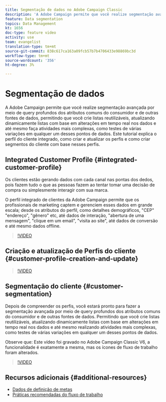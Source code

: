 ```yaml
---
title: Segmentação de dados no Adobe Campaign Classic
description: 'A Adobe Campaign permite que você realize segmentação avançada por meio de query profundos dos atributos comuns do consumidor e de outras fontes de dados, permitindo que você crie listas reutilizáveis, atualizando dinamicamente listas com base em alterações em tempo real nos dados e até mesmo faça atividades mais complexas, como testes de várias variações em qualquer um desses pontos de dados. Este tutorial explica o perfil do cliente integrado, como criar e atualizar os perfis e como criar segmentos do cliente com base nesses perfis. '
feature: Data segmentation
topics: Data Management
kt: 1656
doc-type: feature video
activity: use
team: evangelist
translation-type: tm+mt
source-git-commit: 838c617ca163a09fcb57b7b4706433e98869bc3d
workflow-type: tm+mt
source-wordcount: '356'
ht-degree: 3%

---
```



# Segmentação de dados

A Adobe Campaign permite que você realize segmentação avançada por meio de query profundos dos atributos comuns do consumidor e de outras fontes de dados, permitindo que você crie listas reutilizáveis, atualizando dinamicamente listas com base em alterações em tempo real nos dados e até mesmo faça atividades mais complexas, como testes de várias variações em qualquer um desses pontos de dados. Este tutorial explica o perfil do cliente integrado, como criar e atualizar os perfis e como criar segmentos do cliente com base nesses perfis.

## Integrated Customer Profile {#integrated-customer-profile}

Os clientes estão gerando dados com cada canal nas pontas dos dedos, pois fazem tudo o que as pessoas fazem ao tentar tomar uma decisão de compra ou simplesmente interagir com sua marca.

O perfil integrado de clientes da Adobe Campaign permite que os profissionais de marketing captem e gerenciem esses dados em grande escala; desde os atributos do perfil, como detalhes demográficos, &quot;CEP&quot; &quot;endereço&quot;, &quot;gênero&quot; etc, até dados de interação, &quot;abertura de uma mensagem&quot;, &quot;clique em um email&quot;, &quot;visita ao site&quot;, até dados de conversão e até mesmo dados offline.

>[!VIDEO](https://video.tv.adobe.com/v/23629?quality=12)

## Criação e atualização de Perfis do cliente {#customer-profile-creation-and-update}

>[!VIDEO](https://video.tv.adobe.com/v/23632?quality=12)

## Segmentação do cliente {#customer-segmentation}

Depois de compreender os perfis, você estará pronto para fazer a segmentação avançada por meio de query profundos dos atributos comuns do consumidor e de outras fontes de dados. Permitindo que você crie listas reutilizáveis, atualizando dinamicamente listas com base em alterações em tempo real nos dados e até mesmo realizando atividades mais complexas, como testes de várias variações em qualquer um desses pontos de dados.

Observe que: Este vídeo foi gravado no Adobe Campaign Classic V6, a funcionalidade é exatamente a mesma, mas os ícones de fluxo de trabalho foram alterados.

>[!VIDEO](https://video.tv.adobe.com/v/23635?quality=12)

## Recursos adicionais {#additional-resources}

* [Dados de definição de metas](https://docs.adobe.com/content/help/en/campaign-classic/using/automating-with-workflows/general-operation/targeting-data.html)
* [Práticas recomendadas do fluxo de trabalho](https://docs.adobe.com/content/help/en/campaign-classic/using/automating-with-workflows/general-operation/workflow-best-practices.html)
